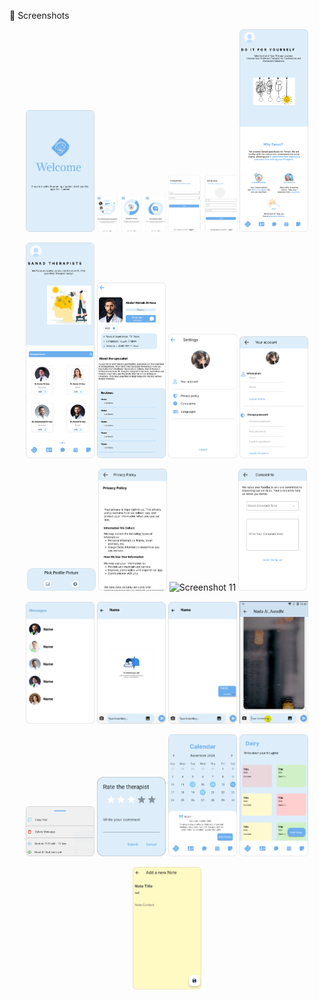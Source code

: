 📸 Screenshots  
<p align="center">
  <img src="usersScreens/1.png" width="110" alt="Screenshot 1" />
  <img src="usersScreens/2.png" width="110" alt="Screenshot 2" />
  <img src="usersScreens/3.png" width="110" alt="Screenshot 3" />
  <img src="usersScreens/4.png" width="110" alt="Screenshot 4" />
</p>
<p align="center">
  <img src="usersScreens/5.png" width="110" alt="Screenshot 5" />
  <img src="usersScreens/6.png" width="110" alt="Screenshot 6" />
  <img src="usersScreens/7.png" width="110" alt="Screenshot 7" />
  <img src="usersScreens/8.png" width="110" alt="Screenshot 8" />
</p>
<p align="center">
  <img src="usersScreens/9.png" width="110" alt="Screenshot 9" />
  <img src="usersScreens/10.png" width="110" alt="Screenshot 10" />
  <img src="usersScreens/11.png" width="110" alt="Screenshot 11" />
  <img src="usersScreens/12.png" width="110" alt="Screenshot 12" />
</p>
<p align="center">
  <img src="usersScreens/13.png" width="110" alt="Screenshot 13" />
  <img src="usersScreens/14.png" width="110" alt="Screenshot 14" />
  <img src="usersScreens/15.png" width="110" alt="Screenshot 15" />
  <img src="usersScreens/16.png" width="110" alt="Screenshot 16" />
</p>
<p align="center">
  <img src="usersScreens/17.png" width="110" alt="Screenshot 17" />
  <img src="usersScreens/18.png" width="110" alt="Screenshot 18" />
  <img src="usersScreens/19.png" width="110" alt="Screenshot 19" />
  <img src="usersScreens/20.png" width="110" alt="Screenshot 20" />
</p>
<p align="center">
  <img src="usersScreens/21.png" width="110" alt="Screenshot 21" />
</p>
